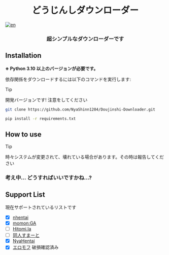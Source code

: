 <h1 align="center">
  どうじんしダウンローダー
</h1>


[![en](https://img.shields.io/badge/lang-en-red.svg)](./README.en.md)


<h3 align="center">
  超シンプルなダウンローダーです
</h3>

## Installation

**※ Python 3.10 以上のバージョンが必要です。**

依存関係をダウンロードするには以下のコマンドを実行します:

> [!TIP]
> 開発バージョンです! 注意をしてください

```bash
git clone https://github.com/NyaShinn1204/Doujinshi-Downloader.git

pip install -r requirements.txt
```

## How to use

> [!TIP]
> 時々システムが変更されて、壊れている場合があります。その時は報告してください

### 考え中... どうすればいいですかね...?

## Support List

現在サポートされているリストです

- [x] [nhentai](https://nhentai.net)
- [x] [momon:GA](https://momon-ga.com)
- [ ] [Hitomi.la](https://hitomi.la)
- [ ] [同人すまーと](https://ddd-smart.net)
- [x] [NyaHentai](https://nyahentai.re)
- [x] [エロモフ](https://ja.hentaipaw.com) 破損確認済み
